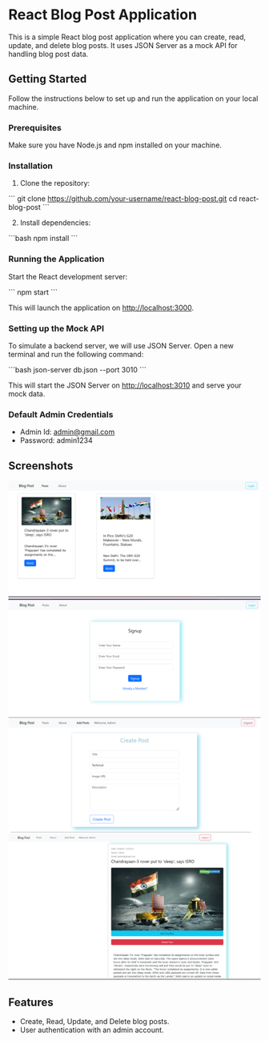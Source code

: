 # React Blog Post Application

This is a simple React blog post application where you can create, read, update, and delete blog posts. It uses JSON Server as a mock API for handling blog post data.

## Getting Started

Follow the instructions below to set up and run the application on your local machine.

### Prerequisites

Make sure you have Node.js and npm installed on your machine.

### Installation

1. Clone the repository:

\`\`\`
git clone https://github.com/your-username/react-blog-post.git
cd react-blog-post
\`\`\`

2. Install dependencies:

\`\`\`bash
npm install
\`\`\`

### Running the Application

Start the React development server:

\`\`\`
npm start
\`\`\`

This will launch the application on [http://localhost:3000](http://localhost:3000).

### Setting up the Mock API

To simulate a backend server, we will use JSON Server. Open a new terminal and run the following command:

\`\`\`bash
json-server db.json --port 3010
\`\`\`

This will start the JSON Server on [http://localhost:3010](http://localhost:3010) and serve your mock data.

### Default Admin Credentials

- Admin Id: admin@gmail.com
- Password: admin1234

## Screenshots

![Image 1](src/Assets/Images/image1.png)
![Image 2](src/Assets/Images/image2.png)
![Image 3](src/Assets/Images/image3.png)
![Image 4](src/Assets/Images/image4.png)

## Features

- Create, Read, Update, and Delete blog posts.
- User authentication with an admin account.

